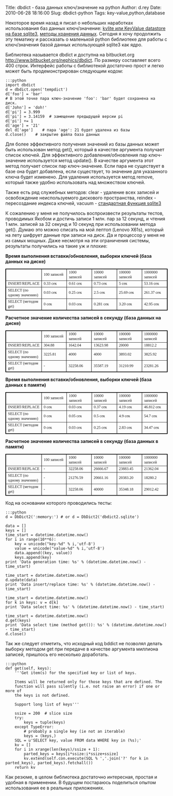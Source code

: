 Title: dbdict - база данных ключ/значение на python
Author: d.rey
Date: 2010-06-28 18:16:00
Slug: dbdict-python
Tags: key-value,python,database

Некоторое время назад я писал о небольших наработках использования баз данных ключ/значение: [kvlite или KeyValue datastore на базе sqlite3](http://devel.ownport.net/2010/01/kvlite-keyvalue-datastore-sqlite3.html), [методы хранения данных](http://devel.ownport.net/2010/06/blog-post.html). Сегодня я хочу продолжить эту тематику и рассказать о маленькой python библиотеке для работы с ключ/значения базой данных  использующей sqlite3 как ядро.

Библиотека называется dbdict и доступна на bitbucket.org http://www.bitbucket.org/nephics/dbdict. По размеру составляет всего 400 строк. Интерфейс работы с библиотекой достаточно прост и легко может быть продемонстрирован следующим кодом:

    :::python
    import dbdict
    d = dbdict.open('tempdict')
    d['foo'] = 'bar'
    # В этой точке пара ключ-значение 'foo': 'bar' будет сохранена на диск.
    d['John'] = 'doh!'
    d['pi'] = 3.999
    d['pi'] = 3.14159  # замещение предыдущей версии pi
    d['pi'] += 1
    d['age'] = '21'
    del d['age']    # пара 'age': 21 будет удалена из базы
    d.close()    # закрытие файла база данных

Для более эффективного получения значений из базы данных может быть использован метод get(), который в качестве аргумента получает список ключей. Для эффективного добавления/обновления пар ключ-значение используется метод update(). В качестве аргумента этот метод получает список пар ключ-значение. Если пара не существует в базе она будет добавлена, если существует, то значение для указанного ключа будет изменено. Для удаления используется метод remove, который также удобно использовать над множеством ключей. 

Также есть ряд служебных методов: clear - удаление всех записей и освобождение неиспользуемого дискового пространства, reindex - пересоздание индекса ключей, vacuum - [стандартная функция sqlite3](http://www.sqlite.org/lang_vacuum.html) 

К сожалению у меня не получилось воспроизвести результаты тестов, проводимых Якобом и достичь записи 1 млн. пар за 12 секунд, и чтения 1 млн. записей за 32 секунд и 10 секунд при использовании метода get(). Думаю это можно списать на мой лептоп (Lenovo X61s), который на лету шифрует данные при записи на диск. Да и процессор у меня не из самых мощных. Даже несмотря на эти ограничения системы, результаты получились на такие уж и плохие:

**Время выполнения вставки/обновления, выборки ключей (база данных на диске)**

<table border="1" bordercolor="#000000" cellpadding="3" cellspacing="0" id="ku:0" style="border-collapse: collapse; font-family: Verdana; font-size: 12px; line-height: inherit;">
<tbody>
    <tr style="text-align: left;">
        <td width="16.666666666666668%"></td>
        <td width="16.666666666666668%">100 записей</td>
        <td width="16.666666666666668%">1000 записей</td>
        <td width="16.666666666666668%">10000 записей</td>
        <td width="16.666666666666668%">100000 записей</td>
        <td width="16.666666666666668%">1000000 записей</td>
    </tr>
    <tr style="text-align: left;">
        <td width="16.666666666666668%">INSERT/REPLACE</td>
        <td width="16.666666666666668%">0.33 сек</td>
        <td width="16.666666666666668%">0.61 сек</td>
        <td width="16.666666666666668%">0.73 сек</td>
        <td width="16.666666666666668%">5 сек</td>
        <td width="16.666666666666668%">53.16 сек</td>
    </tr>
    <tr style="text-align: left;">
        <td width="16.666666666666668%">SELECT (по одному значению)</td>
        <td width="16.666666666666668%">0.03 сек</td>
        <td width="16.666666666666668%">0.25 сек</td>
        <td width="16.666666666666668%">2.5 сек</td>
        <td width="16.666666666666668%">25.69 сек</td>
        <td width="16.666666666666668%">261.37 сек</td>
    </tr>
    <tr style="text-align: left;">
        <td width="16.666666666666668%">SELECT (методом get)</td>
        <td width="16.666666666666668%">0 сек</td>
        <td width="16.666666666666668%">0.03 сек</td>
        <td width="16.666666666666668%">0.281 сек</td>
        <td width="16.666666666666668%">3.20 сек</td>
        <td width="16.666666666666668%">42.95 сек</td>
    </tr>
</tbody>
</table>

**Расчетное значение количества записей в секунду (база данных на диске)**

<table border="1" bordercolor="#000000" cellpadding="3" cellspacing="0" id="eb1v" style="border-collapse: collapse; font-family: Verdana; font-size: 12px; line-height: inherit;">
<tbody>
    <tr style="text-align: left;">
        <td width="16.666666666666668%"></td>
        <td width="16.666666666666668%">100 записей</td>
        <td width="16.666666666666668%">1000 записей</td>
        <td width="16.666666666666668%">10000 записей</td>
        <td width="16.666666666666668%">100000 записей</td>
        <td width="16.666666666666668%">1000000 записей</td>
    </tr>
    <tr style="text-align: left;">
        <td width="16.666666666666668%">INSERT/REPLACE</td>
        <td width="16.666666666666668%">304.88</td>
        <td width="16.666666666666668%">1642.04</td>
        <td width="16.666666666666668%">13623.98</td>
        <td width="16.666666666666668%">20000</td>
        <td width="16.666666666666668%">18812.2</td>
    </tr>
    <tr style="text-align: left;">
        <td width="16.666666666666668%">SELECT (по одному значению)</td>
        <td width="16.666666666666668%">3225.81</td>
        <td width="16.666666666666668%">4000</td>
        <td width="16.666666666666668%">4000</td>
        <td width="16.666666666666668%">3893.02</td>
        <td width="16.666666666666668%">3825.92</td>
    </tr>
    <tr style="text-align: left;">
        <td width="16.666666666666668%">SELECT (методом get)</td>
        <td width="16.666666666666668%">-</td>
        <td width="16.666666666666668%">32258.06</td>
        <td width="16.666666666666668%">35587.19</td>
        <td width="16.666666666666668%">31210.99</td>
        <td width="16.666666666666668%">23281.26</td>
    </tr>
</tbody>
</table>

**Время выполнения вставки/обновления, выборки ключей (база данных в памяти)**

<table border="1" bordercolor="#000000" cellpadding="3" cellspacing="0" id="jt6q" style="border-collapse: collapse; font-family: Verdana; font-size: 12px; line-height: inherit;">
<tbody>
    <tr style="text-align: left;">
        <td width="16.666666666666668%"></td>
        <td width="16.666666666666668%">100 записей</td>
        <td width="16.666666666666668%">1000 записей</td>
        <td width="16.666666666666668%">10000 записей</td>
        <td width="16.666666666666668%">100000 записей</td>
        <td width="16.666666666666668%">1000000 записей</td>
    </tr>
    <tr style="text-align: left;">
        <td width="16.666666666666668%">INSERT/REPLACE</td>
        <td width="16.666666666666668%">0 сек</td>
        <td width="16.666666666666668%">0.03 сек</td>
        <td width="16.666666666666668%">0.37 сек</td>
        <td width="16.666666666666668%">4.19 сек</td>
        <td width="16.666666666666668%">46.812 сек</td>
    </tr>
    <tr style="text-align: left;">
        <td width="16.666666666666668%">SELECT (по одному значению)</td>
        <td width="16.666666666666668%">0 сек</td>
        <td width="16.666666666666668%">0.05 сек</td>
        <td width="16.666666666666668%">0.5 сек</td>
        <td width="16.666666666666668%">4.9 сек</td>
        <td width="16.666666666666668%">54.7 сек</td>
    </tr>
    <tr style="text-align: left;">
        <td width="16.666666666666668%">SELECT (методом get)</td>
        <td width="16.666666666666668%">0 сек</td>
        <td width="16.666666666666668%">0.03 сек</td>
        <td width="16.666666666666668%">0.25 сек</td>
        <td width="16.666666666666668%">2.83 сек</td>
        <td width="16.666666666666668%">34.47 сек</td>
    </tr>
</tbody>
</table>

**Расчетное значение количества записей в секунду (база данных в памяти)**

<table border="1" bordercolor="#000000" cellpadding="3" cellspacing="0" id="jt6q" style="border-collapse: collapse; font-family: Verdana; font-size: 12px; line-height: inherit;">
<tbody>
    <tr style="text-align: left;">
        <td width="16.666666666666668%"></td>
        <td width="16.666666666666668%">100 записей</td>
        <td width="16.666666666666668%">1000 записей</td>
        <td width="16.666666666666668%">10000 записей</td>
        <td width="16.666666666666668%">100000 записей</td>
        <td width="16.666666666666668%">1000000 записей</td>
    </tr>
    <tr style="text-align: left;">
        <td width="16.666666666666668%">INSERT/REPLACE</td>
        <td width="16.666666666666668%">-</td>
        <td width="16.666666666666668%">32258.06</td>
        <td width="16.666666666666668%">26666.67</td>
        <td width="16.666666666666668%">23883.45</td>
        <td width="16.666666666666668%">21362.04</td>
    </tr>
    <tr style="text-align: left;">
        <td width="16.666666666666668%">SELECT (по одному значению)</td>
        <td width="16.666666666666668%">-</td>
        <td width="16.666666666666668%">21276.59</td>
        <td width="16.666666666666668%">20661.16</td>
        <td width="16.666666666666668%">20383.20</td>
        <td width="16.666666666666668%">18280.2</td>
    </tr>
    <tr style="text-align: left;">
        <td width="16.666666666666668%">SELECT (методом get)</td>
        <td width="16.666666666666668%">-</td>
        <td width="16.666666666666668%">32258.06</td>
        <td width="16.666666666666668%">40000</td>
        <td width="16.666666666666668%">35348.18</td>
        <td width="16.666666666666668%">29012.42</td>
    </tr>
</tbody>
</table>

Код на основании которого проводились тесты:

    :::python
    d = DbDict2(':memory:') # or d = DbDict2('dbdict2.sqlite')
    
    data = []
    keys = []
    time_start = datetime.datetime.now()
    for i in range(10**6): 
        key = unicode("key-%d" % i,'utf-8')
        value = unicode("value-%d" % i,'utf-8')
        data.append((key, value))
        keys.append(key)
    print 'Data generation time: %s' % (datetime.datetime.now() - time_start)
    
    time_start = datetime.datetime.now()
    d.update(data)
    print 'Data insert/replace time: %s' % (datetime.datetime.now() - time_start)
    
    time_start = datetime.datetime.now()
    for k in keys: v = d[k]
    print 'Data select time: %s' % (datetime.datetime.now() - time_start)
    
    time_start = datetime.datetime.now()
    d.get(keys)
    print 'Data select time (method get()): %s' % (datetime.datetime.now() - time_start)
    d.close()
    
Так же следует отметить, что исходный код bddict не позволял делать выборку методом get при передаче в качестве аргумента миллиона записей, пришлось его несколько доработать.

    :::python
    def get(self, keys):
        '''Get item(s) for the specified key or list of keys.
        
        Items will be returned only for those keys that are defined. The
        function will pass silently (i.e. not raise an error) if one or more of
        the keys is not defined.
        
        Support long list of keys'''
    
        ssize = 200  # slice size
        try:
            keys = tuple(keys)
        except TypeError:
            # probably a single key (ie not an iterable)
            keys = (keys,)
        SQL = u'SELECT key, value FROM data WHERE key in (%s);'
        kv = []
        for i in xrange(len(keys)/ssize + 1):
            parted_keys = keys[i*ssize:i*ssize+ssize]
            kv.extend(self.con.execute(SQL % ','.join('?' for k in parted_keys), parted_keys).fetchall())
        return kv
        
Как резюме, в целом библиотека достаточно интересная, простая и удобная в применении. В будущем постараюсь поделиться опытом использования ее в реальных приложениях.
